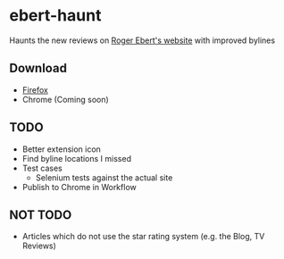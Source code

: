 # ebert-haunt

Haunts the new reviews on [Roger Ebert's website](https://www.rogerebert.com) with improved bylines

## Download

- [Firefox](https://addons.mozilla.org/en-US/firefox/addon/ebert-haunt/)
- Chrome (Coming soon)

## TODO

- Better extension icon
- Find byline locations I missed
- Test cases
  - Selenium tests against the actual site
- Publish to Chrome in Workflow

## NOT TODO

- Articles which do not use the star rating system (e.g. the Blog, TV Reviews)
